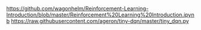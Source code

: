 https://github.com/wagonhelm/Reinforcement-Learning-Introduction/blob/master/Reinforcement%20Learning%20Introduction.ipynb
https://raw.githubusercontent.com/ageron/tiny-dqn/master/tiny_dqn.py

